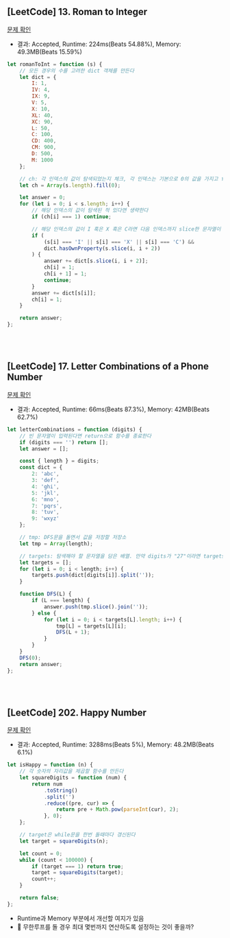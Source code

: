 ## [LeetCode] 13. Roman to Integer

[문제 확인](https://leetcode.com/problems/roman-to-integer/description/)

-   결과: Accepted, Runtime: 224ms(Beats 54.88%), Memory: 49.3MB(Beats 15.59%)

```js
let romanToInt = function (s) {
    // 모든 경우의 수를 고려한 dict 객체를 만든다
    let dict = {
        I: 1,
        IV: 4,
        IX: 9,
        V: 5,
        X: 10,
        XL: 40,
        XC: 90,
        L: 50,
        C: 100,
        CD: 400,
        CM: 900,
        D: 500,
        M: 1000
    };

    // ch: 각 인덱스의 값이 탐색되었는지 체크, 각 인덱스는 기본으로 0의 값을 가지고 for문이 탐색을 완료하면 1로 갱신된다
    let ch = Array(s.length).fill(0);

    let answer = 0;
    for (let i = 0; i < s.length; i++) {
        // 해당 인덱스의 값이 탐색된 적 있다면 생략한다
        if (ch[i] === 1) continue;

        // 해당 인덱스의 값이 I 혹은 X 혹은 C라면 다음 인덱스까지 slice한 문자열이 dict 객체에 있는지 확인한다
        if (
            (s[i] === 'I' || s[i] === 'X' || s[i] === 'C') &&
            dict.hasOwnProperty(s.slice(i, i + 2))
        ) {
            answer += dict[s.slice(i, i + 2)];
            ch[i] = 1;
            ch[i + 1] = 1;
            continue;
        }
        answer += dict[s[i]];
        ch[i] = 1;
    }

    return answer;
};
```

</br>
</br>

## [LeetCode] 17. Letter Combinations of a Phone Number

[문제 확인](https://leetcode.com/problems/letter-combinations-of-a-phone-number/description/)

-   결과: Accepted, Runtime: 66ms(Beats 87.3%), Memory: 42MB(Beats 62.7%)

```js
let letterCombinations = function (digits) {
    // 빈 문자열이 입력된다면 return으로 함수를 종료한다
    if (digits === '') return [];
    let answer = [];

    const { length } = digits;
    const dict = {
        2: 'abc',
        3: 'def',
        4: 'ghi',
        5: 'jkl',
        6: 'mno',
        7: 'pqrs',
        8: 'tuv',
        9: 'wxyz'
    };

    // tmp: DFS문을 돌면서 값을 저장할 저장소
    let tmp = Array(length);

    // targets: 탐색해야 할 문자열을 담은 배열. 만약 digits가 "27"이라면 targets는 [[a, b, c], [p, q, r, s]]
    let targets = [];
    for (let i = 0; i < length; i++) {
        targets.push(dict[digits[i]].split(''));
    }

    function DFS(L) {
        if (L === length) {
            answer.push(tmp.slice().join(''));
        } else {
            for (let i = 0; i < targets[L].length; i++) {
                tmp[L] = targets[L][i];
                DFS(L + 1);
            }
        }
    }
    DFS(0);
    return answer;
};
```

<br>
<br>

## [LeetCode] 202. Happy Number

[문제 확인](https://leetcode.com/problems/happy-number/description/)

-   결과: Accepted, Runtime: 3288ms(Beats 5%), Memory: 48.2MB(Beats 6.1%)

```js
let isHappy = function (n) {
    // 각 숫자의 자리값을 제곱할 함수를 만든다
    let squareDigits = function (num) {
        return num
            .toString()
            .split('')
            .reduce((pre, cur) => {
                return pre + Math.pow(parseInt(cur), 2);
            }, 0);
    };

    // target은 while문을 한번 돌때마다 갱신된다
    let target = squareDigits(n);

    let count = 0;
    while (count < 100000) {
        if (target === 1) return true;
        target = squareDigits(target);
        count++;
    }

    return false;
};
```

-   Runtime과 Memory 부분에서 개선할 여지가 있음
-   🤔 무한루프를 돌 경우 최대 몇번까지 연산하도록 설정하는 것이 좋을까?
